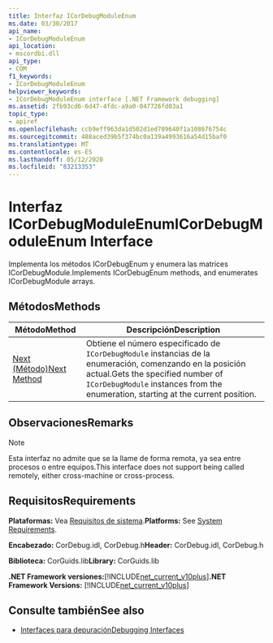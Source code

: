 ```yaml
---
title: Interfaz ICorDebugModuleEnum
ms.date: 03/30/2017
api_name:
- ICorDebugModuleEnum
api_location:
- mscordbi.dll
api_type:
- COM
f1_keywords:
- ICorDebugModuleEnum
helpviewer_keywords:
- ICorDebugModuleEnum interface [.NET Framework debugging]
ms.assetid: 2fb93cd6-6d47-4fdc-a9a0-047726fd03a1
topic_type:
- apiref
ms.openlocfilehash: ccb9eff963da1d502d1ed789640f1a108676754c
ms.sourcegitcommit: 488aced39b5f374bc0a139a4993616a54d15baf0
ms.translationtype: MT
ms.contentlocale: es-ES
ms.lasthandoff: 05/12/2020
ms.locfileid: "83213353"
---
```

# <a name="icordebugmoduleenum-interface"></a><span data-ttu-id="04180-102">Interfaz ICorDebugModuleEnum</span><span class="sxs-lookup"><span data-stu-id="04180-102">ICorDebugModuleEnum Interface</span></span>

<span data-ttu-id="04180-103">Implementa los métodos ICorDebugEnum y enumera las matrices ICorDebugModule.</span><span class="sxs-lookup"><span data-stu-id="04180-103">Implements ICorDebugEnum methods, and enumerates ICorDebugModule arrays.</span></span>  
  
## <a name="methods"></a><span data-ttu-id="04180-104">Métodos</span><span class="sxs-lookup"><span data-stu-id="04180-104">Methods</span></span>  
  
|<span data-ttu-id="04180-105">Método</span><span class="sxs-lookup"><span data-stu-id="04180-105">Method</span></span>|<span data-ttu-id="04180-106">Descripción</span><span class="sxs-lookup"><span data-stu-id="04180-106">Description</span></span>|  
|------------|-----------------|  
|[<span data-ttu-id="04180-107">Next (Método)</span><span class="sxs-lookup"><span data-stu-id="04180-107">Next Method</span></span>](icordebugmoduleenum-next-method.md)|<span data-ttu-id="04180-108">Obtiene el número especificado de `ICorDebugModule` instancias de la enumeración, comenzando en la posición actual.</span><span class="sxs-lookup"><span data-stu-id="04180-108">Gets the specified number of `ICorDebugModule` instances from the enumeration, starting at the current position.</span></span>|  
  
## <a name="remarks"></a><span data-ttu-id="04180-109">Observaciones</span><span class="sxs-lookup"><span data-stu-id="04180-109">Remarks</span></span>  
  
> [!NOTE]
> <span data-ttu-id="04180-110">Esta interfaz no admite que se la llame de forma remota, ya sea entre procesos o entre equipos.</span><span class="sxs-lookup"><span data-stu-id="04180-110">This interface does not support being called remotely, either cross-machine or cross-process.</span></span>  
  
## <a name="requirements"></a><span data-ttu-id="04180-111">Requisitos</span><span class="sxs-lookup"><span data-stu-id="04180-111">Requirements</span></span>  
 <span data-ttu-id="04180-112">**Plataformas:** Vea [Requisitos de sistema](../../get-started/system-requirements.md).</span><span class="sxs-lookup"><span data-stu-id="04180-112">**Platforms:** See [System Requirements](../../get-started/system-requirements.md).</span></span>  
  
 <span data-ttu-id="04180-113">**Encabezado:** CorDebug.idl, CorDebug.h</span><span class="sxs-lookup"><span data-stu-id="04180-113">**Header:** CorDebug.idl, CorDebug.h</span></span>  
  
 <span data-ttu-id="04180-114">**Biblioteca:** CorGuids.lib</span><span class="sxs-lookup"><span data-stu-id="04180-114">**Library:** CorGuids.lib</span></span>  
  
 <span data-ttu-id="04180-115">**.NET Framework versiones:**[!INCLUDE[net_current_v10plus](../../../../includes/net-current-v10plus-md.md)]</span><span class="sxs-lookup"><span data-stu-id="04180-115">**.NET Framework Versions:** [!INCLUDE[net_current_v10plus](../../../../includes/net-current-v10plus-md.md)]</span></span>  
  
## <a name="see-also"></a><span data-ttu-id="04180-116">Consulte también</span><span class="sxs-lookup"><span data-stu-id="04180-116">See also</span></span>

- [<span data-ttu-id="04180-117">Interfaces para depuración</span><span class="sxs-lookup"><span data-stu-id="04180-117">Debugging Interfaces</span></span>](debugging-interfaces.md)

